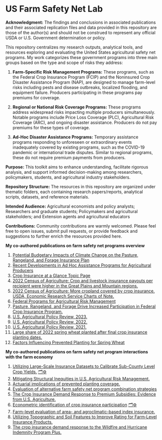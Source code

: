 
# US Farm Safety Net Lab

**Acknowledgment:**  The findings and conclusions in associated publications and their associated replication files and data provided in this repository are those of the author(s) and should not be construed to represent any official USDA or U.S. Government determination or policy.

This repository centralizes my research outputs, analytical tools, and resources exploring and evaluating the United States agricultural safety net programs. My work categorizes these government programs into three main groups based on the type and scope of risks they address:

1. **Farm-Specific Risk Management Programs:** These programs, such as the Federal Crop Insurance Program (FCIP) and the Noninsured Crop Disaster Assistance Program (NAP), are designed to manage farm-level risks including pests and disease outbreaks, localized flooding, and equipment failure. Producers participating in these programs pay premiums for coverage.
  
2. **Regional or National Risk Coverage Programs:** These programs address widespread risks impacting multiple producers simultaneously. Notable programs include Price Loss Coverage (PLC), Agricultural Risk Coverage (ARC), and ongoing disaster assistance. Producers do not pay premiums for these types of coverage.
  
3. **Ad-Hoc Disaster Assistance Programs:** Temporary assistance programs responding to unforeseen or extraordinary events inadequately covered by existing programs, such as the COVID-19 pandemic or international trade disputes. Similar to regional programs, these do not require premium payments from producers.

**Purpose:** This toolkit aims to enhance understanding, facilitate rigorous analysis, and support informed decision-making among researchers, policymakers, students, and agricultural industry stakeholders.

**Repository Structure:** The resources in this repository are organized under thematic folders, each containing research papers/reports, analytical scripts, datasets, and reference materials.

**Intended Audience:** Agricultural economists and policy analysts; Researchers and graduate students; Policymakers and agricultural stakeholders; and Extension agents and agricultural educators

**Contributions:** Community contributions are warmly welcomed. Please feel free to open issues, submit pull requests, or provide feedback and suggestions to further enrich the resources provided here.

**My co-authored publications on farm safety net programs overview**
1. [Potential Budgetary Impacts of Climate Change on the Pasture, Rangeland, and Forage Insurance Plan](https://doi.org/10.32747/2024.8755000.ers)
2. [Recent Developments in Ad Hoc Assistance Programs for Agricultural Producers](https://doi.org/10.32747/2024.8633521.ers)
3. [Crop Insurance at a Glance Topic Page ](https://www.ers.usda.gov/topics/farm-practices-management/risk-management/crop-insurance-at-a-glance/)
4. [2022 Census of Agriculture: Crop and livestock insurance payouts per recipient were higher in the Great Plains and Mountain regions.](https://www.ers.usda.gov/data-products/chart-gallery/gallery/chart-detail/?chartId=109664)
5. [2022 Census of Agriculture: More cropland covered by crop insurance. USDA, Economic Research Service Charts of Note. ](https://www.ers.usda.gov/data-products/chart-gallery/gallery/chart-detail/?chartId=109404#:~:text=While%20percent%20share%20of%20cropland,percent%20from%202017%20to%202022.)
7. [Federal Programs for Agricultural Risk Management](https://dx.doi.org/10.32747/2023.8321812.ers)
8. [Pasture, Rangeland, and Forage Drive Increased Participation in Federal Crop Insurance Program.](https://www.ers.usda.gov/amber-waves/2024/june/pasture-rangeland-and-forage-drive-increased-participation-in-federal-crop-insurance-program/)
9. [U.S. Agricultural Policy Review, 2023.](https://doi.org/10.32747/2024.8754393.ers)
10. [U.S. Agricultural Policy Review, 2022.](https://doi.org/10.32747/2023.8134363.ers)
11. [U.S. Agricultural Policy Review, 2021.](https://www.ers.usda.gov/publications/pub-details?pubid=105901)
12. [Large share of 2022 spring wheat planted after final crop insurance planting dates.](https://www.ers.usda.gov/data-products/chart-gallery/gallery/chart-detail/?chartId=105047)
13. [Factors Influencing Prevented Planting for Spring Wheat](https://www.ers.usda.gov/publications/pub-details/?pubid=104730)

**My co-authored publications on farm safety net program interactions with the farm economy**
1.	[Utilizing Large-Scale Insurance Datasets to Calibrate Sub-County Level Crop Yields.](https://doi.org/10.1111/jori.12494)    [🗂️⚙️](https://github.com/ftsiboe/US-FarmSafetyNet-Lab/tree/main/fcip_calibrated_yields)
2.	[Mitigating Structural Inequities in U.S. Agricultural Risk Management.](https://doi.org/10.1017/aae.2024.29)
3.	[Actuarial implications of prevented planting coverage.](https://doi.org/10.1002/aepp.13471) 
4.	[Evaluation of alternative farm safety net program combination strategies](https://doi.org/10.1108/AFR-11-2023-0150)
5.	[The Crop Insurance Demand Response to Premium Subsidies: Evidence from U.S. Agriculture.](https://doi.org/10.1016/j.foodpol.2023.102505)
6.	[Econometric identification of crop insurance participation](https://doi.org/10.1017/age.2023.13)    [🗂️⚙️](https://github.com/ftsiboe/US-FarmSafetyNet-Lab/tree/main/crop_insurance_instruments)
7.	[Farm-level evaluation of area- and agroclimatic-based index insurance.](https://doi.org/10.1002/jaa2.77) 
8.	[Utilizing Topographic and Soil Features to Improve Rating for Farm‐Level Insurance Products.](https://doi.org/10.1111/ajae.12218)
9.	[The crop insurance demand response to the Wildfire and Hurricane Indemnity Program Plus.](https://doi.org/10.1002/aepp.13314)

